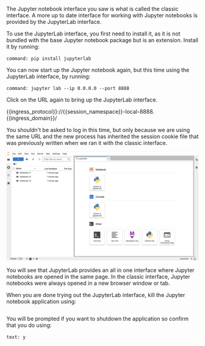 The Jupyter notebook interface you saw is what is called the classic interface. A more up to date interface for working with Jupyter notebooks is provided by the JupyterLab interface.

To use the JupyterLab interface, you first need to install it, as it is not bundled with the base Jupyter notebook package but is an extension. Install it by running:

```terminal:execute
command: pip install jupyterlab
```

You can now start up the Jupyter notebook again, but this time using the JupyterLab interface, by running:

```terminal:execute
command: jupyter lab --ip 0.0.0.0 --port 8888
```

Click on the URL again to bring up the JupyterLab interface.

{{ingress_protocol}}://{{session_namespace}}-local-8888.{{ingress_domain}}/

You shouldn't be asked to log in this time, but only because we are using the same URL and the new process has inherited the session cookie file that was previously written when we ran it with the classic interface.

![JupyterLab Interface](notebook-jupyterlab.png)

You will see that JupyterLab provides an all in one interface where Jupyter notebooks are opened in the same page. In the classic interface, Jupyter notebooks were always opened in a new browser window or tab.

When you are done trying out the JupyterLab interface, kill the Jupyter notebook application using:

```terminal:interrupt
```

You will be prompted if you want to shutdown the application so confirm that you do using:

```terminal:input
text: y
```
